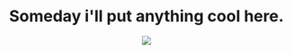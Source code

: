 



<div align="center">
  <h1>Someday i'll put anything cool here.</h1>
</div>

<div margin="16rem" align="center"> 


 <a href="https://github.com/MarquinCss/github-readme-stats"><img align="center" src="https://github-readme-stats.vercel.app/api/top-langs/?username=ForceManBits&layout=compact&theme=dark&hide_border=true" /></a> 


</div>

















</img>
